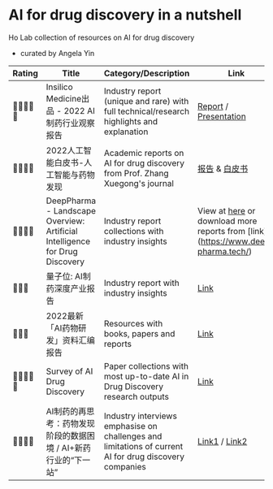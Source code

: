 # AI for drug discovery in a nutshell
Ho Lab collection of resources on AI for drug discovery
- curated by Angela Yin

| Rating | Title | 	Category/Description |	Link |
| ------------- | ------------- |------------- | ------------- |
|🌟🌟🌟🌟🌟|	Insilico Medicine出品 - 2022 AI制药行业观察报告	|Industry report (unique and rare) with full  technical/research highlights and explanation	| [Report](https://drive.google.com/file/d/1B0N43Rn643GEHck5S7WR_qNnBt_1E3BZ/view?usp=share_link) / [Presentation](https://www.leiphone.com/category/healthai/7aSh0py4u5NAt2ov.html) |
|🌟🌟🌟🌟|	2022人工智能白皮书-人工智能与药物发现	|	Academic reports on AI for drug discovery from Prof. Zhang Xuegong's journal | [报告](https://drive.google.com/file/d/1tRRQKuU7xnLX6xtIpYmBB0l4pGMP2CMT/view?usp=sharing) & [白皮书](https://drive.google.com/file/d/13pZkxOMIiS3vnDMTg78oQ_ZLX0y3YVwn/view?usp=sharing) |
|🌟🌟🌟🌟|	DeepPharma - Landscape  Overview: Artificial Intelligence for Drug Discovery|	Industry report collections with industry insights	|View at [here](https://drive.google.com/file/d/1PWQKS47Diueq9PYCBUttLxAAUD_EEfTZ/view?usp=sharing) or download more reports from [link] (https://www.deep-pharma.tech/) |
|🌟🌟🌟	|量子位: AI制药深度产业报告 |	Industry report with industry insights	| [Link](https://docs.qq.com/pdf/DWVhkS2lIS2JZRkRS) |
|🌟🌟🌟	|2022最新「AI药物研发」资料汇编报告|	Resources with books, papers and reports |	[Link](https://zhuanlan.zhihu.com/p/468951351) |
|🌟🌟🌟🌟🌟|	Survey of AI Drug Discovery|	Paper collections with most up-to-date AI in Drug Discovery research outputs	| [Link](https://github.com/dengjianyuan/Survey_AI_Drug_Discovery) |
|🌟🌟🌟🌟|	AI制药的再思考：药物发现阶段的数据困境 / AI+新药行业的“下一站” | Industry interviews emphasise on challenges and limitations of current AI for drug discovery companies |	[Link1](https://zhuanlan.zhihu.com/p/426865509) / [Link2](https://www.vbdata.cn/1518864625)  |
